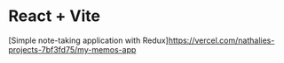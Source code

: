 # React + Vite
[Simple note-taking application with Redux]https://vercel.com/nathalies-projects-7bf3fd75/my-memos-app
